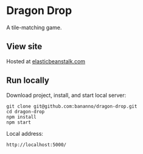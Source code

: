 
# Dragon Drop

A tile-matching game.

## View site

Hosted at [elasticbeanstalk.com](http://dragon-drop.xyetrvyk25.us-west-2.elasticbeanstalk.com)

## Run locally

Download project, install, and start local server:
```
git clone git@github.com:bananno/dragon-drop.git
cd dragon-drop
npm install
npm start
```

Local address:
```
http://localhost:5000/
```
